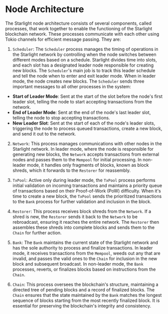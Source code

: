 # Node Architecture 
The Starlight node architecture consists of several components, called processes, that work together to enable the functioning of the Starlight blockchain network. These processes communicate with each other using Tokio channels for efficient message passing. They are:

1. `Scheduler`: The `Scheduler` process manages the timing of operations in the Starlight network by controlling when the node switches between different modes based on a schedule. Starlight divides time into slots, and each slot has a designated leader node responsible for creating new blocks. The `Scheduler`'s main job is to track this leader schedule and tell the node when to enter and exit leader mode. When in leader mode, the node creates new blocks. The `Scheduler` sends three important messages to all other processes in the system:
- **Start of Leader Mode**: Sent at the start of the slot before the node's first leader slot, telling the node to start accepting transactions from the network. 
- **End of Leader Mode**: Sent at the end of the node's last leader slot, telling the node to stop accepting transactions.
- **New Leader Slot**: Sent at the start of each of the node's leader slots, triggering the node to process queued transactions, create a new block, and send it out to the network.

2. `Network`: This process manages communications with other nodes in the Starlight network. In leader mode, where the node is responsible for generating new blocks, the `Network` accepts transactions from external nodes and passes them to the `Mempool` for initial processing. In non-leader mode, it handles only fragments of blocks, known as block shreds, which it forwards to the `Restorer` for reassembly.

3. `TxPool`: Active only during leader mode, the `TxPool` process performs initial validation on incoming transactions and maintains a priority queue of transactions based on their Proof-of-Work (PoW) difficulty. When it's time to create a new block, the `TxPool` sends the prioritized transactions to the `Bank` process for further validation and inclusion in the block.

4. `Restorer`: This process receives block shreds from the `Network`. If a shred is new, the `Restorer` sends it back to the `Network` to be rebroadcast, ensuring it reaches the entire network. The `Restorer` then assembles these shreds into complete blocks and sends them to the `Chain` for further action.

5. `Bank`: The `Bank` maintains the current state of the Starlight network and has the sole authority to process and finalize transactions. In leader mode, it receives transactions from the `Mempool`, weeds out any that are invalid, and passes the valid ones to the `Chain` for inclusion in the new block and subsequent broadcast. In non-leader mode, the `Bank` processes, reverts, or finalizes blocks based on instructions from the `Chain`.

6. `Chain`: This process oversees the blockchain's structure, maintaining a directed tree of pending blocks and a record of finalized blocks. The `Chain` ensures that the state maintained by the `Bank` matches the longest sequence of blocks starting from the most recently finalized block. It is essential for preserving the blockchain's integrity and consistency.